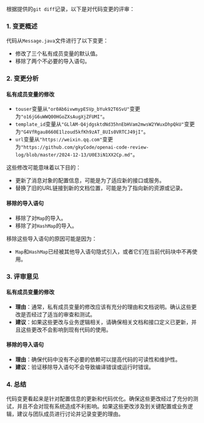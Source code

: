 根据提供的`git diff`记录，以下是对代码变更的评审：

### 1. 变更概述
代码从`Message.java`文件进行了以下变更：
- 修改了三个私有成员变量的默认值。
- 移除了两个不必要的导入语句。

### 2. 变更分析

#### 私有成员变量的修改
- `touser`变量从`"or0Ab6ivwmypESVp_bYuk92T6SvU"`变更为`"o16jG6uWWQ00HGoZXsAugXjZFUMI"`。
- `template_id`变量从`"GLlAM-Q4jdgsktdNd35hnEbHVam2mwsW2YWuxDhpQkU"`变更为`"G4VfRgau8660E1lzoud5kfKh9zAT_8UIs0VRTCJ49jI"`。
- `url`变量从`"https://weixin.qq.com"`变更为`"https://github.com/gkyCode/openai-code-review-log/blob/master/2024-12-13/U0E3iN1XX2Cp.md"`。

这些修改可能意味着以下目的：
- 更新了消息对象的配置信息，可能是为了适应新的接口或服务。
- 替换了旧的URL链接到新的文档位置，可能是为了指向新的资源或记录。

#### 移除的导入语句
- 移除了对`Map`的导入。
- 移除了对`HashMap`的导入。

移除这些导入语句的原因可能是因为：
- `Map`和`HashMap`已经被其他导入语句隐式引入，或者它们在当前代码块中不再使用。

### 3. 评审意见

#### 私有成员变量的修改
- **理由**：通常，私有成员变量的修改应该有充分的理由和文档说明。确认这些更改是否经过了适当的审查和测试。
- **建议**：如果这些更改与业务逻辑相关，请确保相关文档和接口定义已更新，并且这些更改不会影响到现有代码的使用。

#### 移除的导入语句
- **理由**：确保代码中没有不必要的依赖可以提高代码的可读性和维护性。
- **建议**：验证移除导入语句不会导致编译错误或运行时错误。

### 4. 总结
代码变更看起来是针对配置信息的更新和代码优化。确保这些更改经过了充分的测试，并且不会对现有系统造成不利影响。如果这些更改涉及到关键配置或业务逻辑，建议与团队成员进行讨论并记录变更的理由。